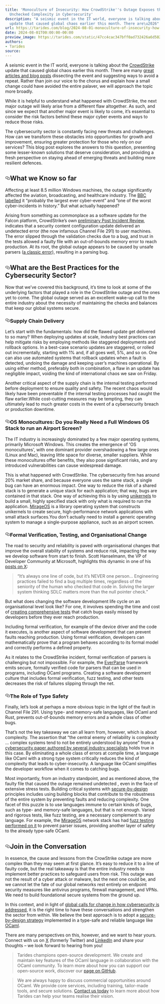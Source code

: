 ```yaml
---
title: 'Monoculture of Insecurity: How CrowdStrike''s Outage Exposes the Risks of
  Unchecked Complexity in Cybersecurity'
description: "A seismic event in the IT world, everyone is talking about the CrowdStrike
  update that caused global chaos earlier this month. There are\u2026"
url: https://tarides.com/blog/2024-08-01-monoculture-of-insecurity-how-crowdstrike-s-outage-exposes-the-risks-of-unchecked-complexity-in-cybersecurity
date: 2024-08-01T00:00:00-00:00
preview_image: https://tarides.com/static/47cc4cac347bff0ad732426a6d502419/eee8e/Blue-Screen.jpg
authors:
- Tarides
source:
---
```


<p>A seismic event in the IT world, everyone is talking about the <a href="https://www.crowdstrike.com/en-us/">CrowdStrike</a> update that caused global chaos earlier this month. There are many <a href="https://cheriot.org/security/philosophy/2024/07/19/crowdstrike-is-the-opposite-of-cheriot.html">great articles and blog posts</a> dissecting the event and suggesting ways to avoid a repeat. Rather than join our voice to the chorus and explain how a small change could have avoided the entire palaver, we will approach the topic more broadly.</p>
<p>While it is helpful to understand what happened with CrowdStrike, the next major outage will likely arise from a different flaw altogether. As such, and since we expect that another major event is likely to come, it&rsquo;s essential to consider the risk factors behind these major cyber events and ways to reduce those risks.</p>
<p>The cybersecurity sector is constantly facing new threats and challenges. How can we transform these obstacles into opportunities for growth and improvement, ensuring greater protection for those who rely on our services? This blog post explores the answers to this question, presenting some lesser-known solutions that deserve consideration, and providing a fresh perspective on staying ahead of emerging threats and building more resilient defences.</p>
<h2 style="position:relative;"><a href="https://tarides.com/feed.xml#what-we-know-so-far" aria-label="what we know so far permalink" class="anchor before"><svg aria-hidden="true" focusable="false" height="16" version="1.1" viewbox="0 0 16 16" width="16"><path fill-rule="evenodd" d="M4 9h1v1H4c-1.5 0-3-1.69-3-3.5S2.55 3 4 3h4c1.45 0 3 1.69 3 3.5 0 1.41-.91 2.72-2 3.25V8.59c.58-.45 1-1.27 1-2.09C10 5.22 8.98 4 8 4H4c-.98 0-2 1.22-2 2.5S3 9 4 9zm9-3h-1v1h1c1 0 2 1.22 2 2.5S13.98 12 13 12H9c-.98 0-2-1.22-2-2.5 0-.83.42-1.64 1-2.09V6.25c-1.09.53-2 1.84-2 3.25C6 11.31 7.55 13 9 13h4c1.45 0 3-1.69 3-3.5S14.5 6 13 6z"></path></svg></a>What we Know so far</h2>
<p>Affecting at least 8.5 million Windows machines, the outage significantly affected the aviation, broadcasting, and healthcare industry. The <a href="https://www.bbc.com/news/articles/cpe3zgznwjno">BBC labelled</a> it &ldquo;probably the largest ever cyber-event&rdquo; and &ldquo;one of the worst cyber-incidents in history.&rdquo; But what actually happened?</p>
<p>Arising from something as commonplace as a software update for the Falcon platform, CrowdStrike&rsquo;s own <a href="https://www.crowdstrike.com/falcon-content-update-remediation-and-guidance-hub/">preliminary Post Incident Review</a>, indicates that a security content configuration update delivered an undetected error (the now infamous Channel File 291) to user machines. The error slipped through the validation checks due to a bug, and trust in the tests allowed a faulty file with an out-of-bounds memory error to reach production. At its root, the global outage appears to be caused by unsafe parsers (<a href="https://cwe.mitre.org/top25/archive/2023/2023_top25_list.html">a classic error</a>), resulting in a parsing bug.</p>
<h2 style="position:relative;"><a href="https://tarides.com/feed.xml#what-are-the-best-practices-for-the-cybersecurity-sector" aria-label="what are the best practices for the cybersecurity sector permalink" class="anchor before"><svg aria-hidden="true" focusable="false" height="16" version="1.1" viewbox="0 0 16 16" width="16"><path fill-rule="evenodd" d="M4 9h1v1H4c-1.5 0-3-1.69-3-3.5S2.55 3 4 3h4c1.45 0 3 1.69 3 3.5 0 1.41-.91 2.72-2 3.25V8.59c.58-.45 1-1.27 1-2.09C10 5.22 8.98 4 8 4H4c-.98 0-2 1.22-2 2.5S3 9 4 9zm9-3h-1v1h1c1 0 2 1.22 2 2.5S13.98 12 13 12H9c-.98 0-2-1.22-2-2.5 0-.83.42-1.64 1-2.09V6.25c-1.09.53-2 1.84-2 3.25C6 11.31 7.55 13 9 13h4c1.45 0 3-1.69 3-3.5S14.5 6 13 6z"></path></svg></a>What are the Best Practices for the Cybersecurity Sector?</h2>
<p>Now that we&rsquo;ve covered this background, it&rsquo;s time to look at some of the underlying factors that played a role in the CrowdStrike outage and the ones yet to come. The global outage served as an excellent wake-up call to the entire industry about the necessity of maintaining the checks and balances that keep our global systems secure.</p>
<h3 style="position:relative;"><a href="https://tarides.com/feed.xml#supply-chain-delivery" aria-label="supply chain delivery permalink" class="anchor before"><svg aria-hidden="true" focusable="false" height="16" version="1.1" viewbox="0 0 16 16" width="16"><path fill-rule="evenodd" d="M4 9h1v1H4c-1.5 0-3-1.69-3-3.5S2.55 3 4 3h4c1.45 0 3 1.69 3 3.5 0 1.41-.91 2.72-2 3.25V8.59c.58-.45 1-1.27 1-2.09C10 5.22 8.98 4 8 4H4c-.98 0-2 1.22-2 2.5S3 9 4 9zm9-3h-1v1h1c1 0 2 1.22 2 2.5S13.98 12 13 12H9c-.98 0-2-1.22-2-2.5 0-.83.42-1.64 1-2.09V6.25c-1.09.53-2 1.84-2 3.25C6 11.31 7.55 13 9 13h4c1.45 0 3-1.69 3-3.5S14.5 6 13 6z"></path></svg></a>Supply Chain Delivery</h3>
<p>Let&rsquo;s start with the fundamentals: how did the flawed update get delivered to so many? When deploying updates at scale, industry best practices can help mitigate risks by employing methods like staggered deployments and rollback options. In a best-case scenario updates are staggered, or rolled out incrementally, starting with 1% and, if all goes well, 5%, and so on. One can also use automated systems that rollback updates when a fault is detected, undoing the damage and keeping user&rsquo;s machines operational. By using either method, preferably both in combination, a flaw in an update has negligible impact, voiding the kind of international chaos we saw on Friday.</p>
<p>Another critical aspect of the supply chain is the internal testing performed before deployment to ensure quality and safety. The recent chaos would likely have been preventable if the internal testing processes had caught the flaw earlier.While cost-cutting measures may be tempting, they can ultimately lead to much greater costs in the event of a cybersecurity breach or production downtime.</p>
<h3 style="position:relative;"><a href="https://tarides.com/feed.xml#os-monocultures-do-you-really-need-a-full-windows-os-stack-to-run-an-airport-screen" aria-label="os monocultures do you really need a full windows os stack to run an airport screen permalink" class="anchor before"><svg aria-hidden="true" focusable="false" height="16" version="1.1" viewbox="0 0 16 16" width="16"><path fill-rule="evenodd" d="M4 9h1v1H4c-1.5 0-3-1.69-3-3.5S2.55 3 4 3h4c1.45 0 3 1.69 3 3.5 0 1.41-.91 2.72-2 3.25V8.59c.58-.45 1-1.27 1-2.09C10 5.22 8.98 4 8 4H4c-.98 0-2 1.22-2 2.5S3 9 4 9zm9-3h-1v1h1c1 0 2 1.22 2 2.5S13.98 12 13 12H9c-.98 0-2-1.22-2-2.5 0-.83.42-1.64 1-2.09V6.25c-1.09.53-2 1.84-2 3.25C6 11.31 7.55 13 9 13h4c1.45 0 3-1.69 3-3.5S14.5 6 13 6z"></path></svg></a>OS Monocultures: Do you Really Need a Full Windows OS Stack to run an Airport Screen?</h3>
<p>The IT industry is increasingly dominated by a few major operating systems, primarily Microsoft Windows. This creates the emergence of 'OS monocultures', with one dominant provider overshadowing a few large ones (Linux and Mac), leaving little space for diverse, smaller suppliers. While these monocultures offer benefits, they also pose significant risks, and any introduced vulnerabilities can cause widespread damage.</p>
<p>This is what happened with CrowdStrike. The cybersecurity firm has around 20% market share, and because everyone uses the same stack, a single bug can have an enormous impact. One way to reduce the risk of a shared stack is to generate a unique stack for each application; that way, bugs are contained in that stack. One way of achieving this is by using <a href="https://en.wikipedia.org/wiki/Unikernel">unikernels</a> to build a small, highly specified stack with only what is required to run the application. <a href="https://mirage.io">MirageOS</a> is a library operating system that constructs unikernels to create secure, high-performance network applications with small attack surfaces.You don&rsquo;t actually need to install a generic operating system to manage a single-purpose appliance, such as an airport screen.</p>
<h3 style="position:relative;"><a href="https://tarides.com/feed.xml#formal-verification-testing-and-organisational-change" aria-label="formal verification testing and organisational change permalink" class="anchor before"><svg aria-hidden="true" focusable="false" height="16" version="1.1" viewbox="0 0 16 16" width="16"><path fill-rule="evenodd" d="M4 9h1v1H4c-1.5 0-3-1.69-3-3.5S2.55 3 4 3h4c1.45 0 3 1.69 3 3.5 0 1.41-.91 2.72-2 3.25V8.59c.58-.45 1-1.27 1-2.09C10 5.22 8.98 4 8 4H4c-.98 0-2 1.22-2 2.5S3 9 4 9zm9-3h-1v1h1c1 0 2 1.22 2 2.5S13.98 12 13 12H9c-.98 0-2-1.22-2-2.5 0-.83.42-1.64 1-2.09V6.25c-1.09.53-2 1.84-2 3.25C6 11.31 7.55 13 9 13h4c1.45 0 3-1.69 3-3.5S14.5 6 13 6z"></path></svg></a>Formal Verification, Testing, and Organisational Change</h3>
<p>The road to security and reliability is paved with organisational changes that improve the overall stability of systems and reduce risk, impacting the way we develop software from start to finish. Scott Hanselmann, the VP of Developer Community at Microsoft, highlights this dynamic in one of his <a href="https://x.com/shanselman/status/1814458774704607572">posts on X</a>:</p>
<blockquote>
<p>&ldquo;It&rsquo;s always one line of code, but it&rsquo;s NEVER one person... Engineering practices failed to find a bug multiple times, regardless of the seniority of the human who checked that code in. Solving the larger system thinking SDLC matters more than the null pointer check.&rdquo;</p>
</blockquote>
<p>But what does changing the software development life cycle on an organisational level look like? For one, it involves spending the time and cost of <a href="https://tarides.com/blog/2024-04-24-under-the-hood-developing-multicore-property-based-tests-for-ocaml-5/">creating comprehensive tests</a> that catch bugs easily missed by developers before they ever reach production.</p>
<p>Including formal verification, for example of the device driver and the code it executes, is another aspect of software development that can prevent faults reaching production. Using formal verification, developers can mathematically prove that a program behaves according to its formal model and correctly performs a defined property.</p>
<p>As it relates to the CrowdStrike incident, formal verification of parsers is challenging but not impossible. For example, the <a href="https://www.microsoft.com/en-us/research/blog/everparse-hardening-critical-attack-surfaces-with-formally-proven-message-parsers/">EverParse</a> framework emits secure, formally verified code for parsers that can be used in programs, including OCaml programs. Creating a software development culture that includes formal verification, fuzz testing, and other tests decreases the risk of failures slipping through the net.</p>
<h3 style="position:relative;"><a href="https://tarides.com/feed.xml#the-role-of-type-safety" aria-label="the role of type safety permalink" class="anchor before"><svg aria-hidden="true" focusable="false" height="16" version="1.1" viewbox="0 0 16 16" width="16"><path fill-rule="evenodd" d="M4 9h1v1H4c-1.5 0-3-1.69-3-3.5S2.55 3 4 3h4c1.45 0 3 1.69 3 3.5 0 1.41-.91 2.72-2 3.25V8.59c.58-.45 1-1.27 1-2.09C10 5.22 8.98 4 8 4H4c-.98 0-2 1.22-2 2.5S3 9 4 9zm9-3h-1v1h1c1 0 2 1.22 2 2.5S13.98 12 13 12H9c-.98 0-2-1.22-2-2.5 0-.83.42-1.64 1-2.09V6.25c-1.09.53-2 1.84-2 3.25C6 11.31 7.55 13 9 13h4c1.45 0 3-1.69 3-3.5S14.5 6 13 6z"></path></svg></a>The Role of Type Safety</h3>
<p>Finally, let&rsquo;s look at perhaps a more obvious topic in the light of the fault in Channel File 291. Using type- and memory-safe languages, like OCaml and Rust, prevents out-of-bounds memory errors and a whole class of other bugs.</p>
<p>That&rsquo;s not the key takeaway we can all learn from, however, which is about complexity.  The assertion that &ldquo;the central enemy of reliability is complexity ... complex systems tend to not be entirely understood by anyone&rdquo; from a <a href="https://ccianet.org/wp-content/uploads/2003/09/cyberinsecurity%20the%20cost%20of%20monopoly.pdf">cybersecurity paper authored by several industry specialists</a> holds true in this case. By eliminating a whole class of errors at compile time, a language like OCaml with a strong type system critically reduces the kind of complexity that leads to cyber-insecurity. A language like OCaml simplifies the developer workflow when it comes to catching bugs.</p>
<p>Most importantly, from an industry standpoint, and as mentioned above, the faulty file that caused the outage remained undetected , even in the face of extensive stress tests. Building critical systems with <a href="https://www.security.gov.uk/guidance/secure-by-design/principles/">secure-by-design</a> principles includes using building blocks that contribute to the robustness of the entire system by preventing faults and reducing complexity. One facet of this puzzle is to use languages immune to certain kinds of bugs, such as type- and memory-safe languages, but that is not enough. Varied and rigorous tests, like fuzz testing, are a necessary complement to any language. For example, the <a href="https://mirage.io/">MirageOS</a> network stack has had <a href="https://www.usenix.org/conference/usenixsecurity15/technical-sessions/presentation/kaloper-mersinjak">fuzz testing performed on it</a> to prevent parser issues, providing another layer of safety to the already type-safe OCaml.</p>
<h2 style="position:relative;"><a href="https://tarides.com/feed.xml#join-in-the-conversation" aria-label="join in the conversation permalink" class="anchor before"><svg aria-hidden="true" focusable="false" height="16" version="1.1" viewbox="0 0 16 16" width="16"><path fill-rule="evenodd" d="M4 9h1v1H4c-1.5 0-3-1.69-3-3.5S2.55 3 4 3h4c1.45 0 3 1.69 3 3.5 0 1.41-.91 2.72-2 3.25V8.59c.58-.45 1-1.27 1-2.09C10 5.22 8.98 4 8 4H4c-.98 0-2 1.22-2 2.5S3 9 4 9zm9-3h-1v1h1c1 0 2 1.22 2 2.5S13.98 12 13 12H9c-.98 0-2-1.22-2-2.5 0-.83.42-1.64 1-2.09V6.25c-1.09.53-2 1.84-2 3.25C6 11.31 7.55 13 9 13h4c1.45 0 3-1.69 3-3.5S14.5 6 13 6z"></path></svg></a>Join in the Conversation</h2>
<p>In essence, the cause and lessons from the CrowStrike outage are more complex than they may seem at first glance. It&rsquo;s easy to reduce it to a line of faulty code, but the real takeaway is that the entire industry needs to implement better practices to safeguard users from risk. This outage was not the result of a cyber attack or malware, but the next one could be, and we cannot let the fate of our global networks rest entirely on endpoint security measures like antivirus programs, firewall management, and VPNs. We need to build foundational secure systems from the ground up.</p>
<p>In this context, and in light of <a href="https://tarides.com/blog/2024-03-07-a-time-for-change-our-response-to-the-white-house-cybersecurity-press-release/">global calls for change in how cybersecurity is addressed</a>, it is the right time to have these conversations and strengthen the sector from within. We believe the best approach is to adopt a <a href="https://tarides.com/blog/2023-07-05-zero-day-attacks-what-are-they-and-can-a-language-like-ocaml-protect-you/">secure-by-design strategy</a> implemented in a type-safe and reliable language like <a href="https://ocaml.org/">OCaml</a>.</p>
<p>There are many perspectives on this, however, and we want to hear yours. Connect with us on <a href="https://twitter.com/tarides_">X</a> (formerly Twitter) and <a href="https://www.linkedin.com/company/tarides">LinkedIn</a> and share your thoughts &ndash; we look forward to hearing from you!</p>
<blockquote>
<p>Tarides champions open-source development. We create and maintain key features of the OCaml language in collaboration with the OCaml community. To learn more about how you can support our open-source work, discover our <a href="https://github.com/sponsors/tarides">page on GitHub</a>.</p>
</blockquote>
<blockquote>
<p>We are always happy to discuss commercial opportunities around OCaml. We provide core services, including training, tailor-made tools, and secure solutions. <a href="https://tarides.com/contact/">Contact us today</a> to learn more about how Tarides can help your teams realise their vision.</p>
</blockquote>
